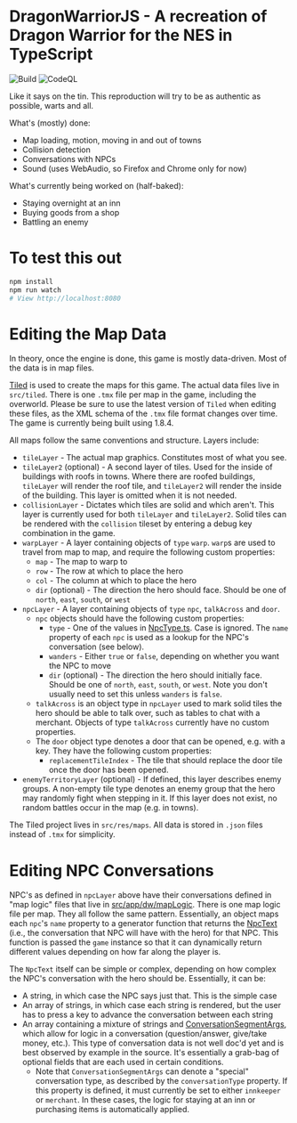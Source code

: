 # DragonWarriorJS - A recreation of Dragon Warrior for the NES in TypeScript
![Build](https://github.com/bobbylight/DragonWarriorJS/actions/workflows/build.yml/badge.svg)
![CodeQL](https://github.com/bobbylight/DragonWarriorJS/actions/workflows/codeql-analysis.yml/badge.svg)

Like it says on the tin.  This reproduction will try to be as authentic as
possible, warts and all.

What's (mostly) done:

* Map loading, motion, moving in and out of towns
* Collision detection
* Conversations with NPCs
* Sound (uses WebAudio, so Firefox and Chrome only for now)

What's currently being worked on (half-baked):

* Staying overnight at an inn
* Buying goods from a shop
* Battling an enemy

# To test this out

```bash
npm install
npm run watch
# View http://localhost:8080
```

# Editing the Map Data
In theory, once the engine is done, this game is mostly data-driven.
Most of the data is in map files.

[Tiled](https://www.mapeditor.org/) is used to create the maps for this game.
The actual data files live in `src/tiled`.  There is one `.tmx` file per map
in the game, including the overworld.  Please be sure to use the latest
version of `Tiled` when editing these files, as the XML schema of the `.tmx`
file format changes over time.  The game is currently being built using 1.8.4.

All maps follow the same conventions and structure.  Layers include:

* `tileLayer` - The actual map graphics.  Constitutes most of what you see.
* `tileLayer2` (optional) - A second layer of tiles.  Used for the inside
  of buildings with roofs in towns.  Where there are roofed buildings,
  `tileLayer` will render the roof tile, and `tileLayer2` will render the
  inside of the building.  This layer is omitted when it is not needed.
* `collisionLayer` - Dictates which tiles are solid and which aren't.
  This layer is currently used for both `tileLayer` and `tileLayer2`.
  Solid tiles can be rendered with the `collision` tileset by entering
  a debug key combination in the game.
* `warpLayer` - A layer containing objects of `type` `warp`.  `warp`s are
  used to travel from map to map, and require the following custom
  properties:
  * `map` - The map to warp to
  * `row` - The row at which to place the hero
  * `col` - The column at which to place the hero
  * `dir` (optional) - The direction the hero should face.  Should be one
    of `north`, `east`, `south`, or `west`
* `npcLayer` - A layer containing objects of `type` `npc`, `talkAcross`
  and `door`.
  * `npc` objects should have the following custom properties:
    * `type` - One of the values in [NpcType.ts](src/app/dw/NpcType.ts).
    Case is ignored.  The `name` property of each `npc` is used as a lookup
    for the NPC's conversation (see below).
    * `wanders` - Either `true` or `false`, depending on whether you want the
    NPC to move
    * `dir` (optional) - The direction the hero should initially face.  Should
    be one of `north`, `east`, `south`, or `west`.  Note you don't usually
    need to set this unless `wanders` is `false`.
  * `talkAcross` is an object type in `npcLayer` used to mark solid tiles the
    hero should be able to talk over, such as tables to chat with a merchant.
    Objects of type `talkAcross` currently have no custom properties.
  * The `door` object type denotes a door that can be opened, e.g. with a key.
    They have the following custom properties:
    * `replacementTileIndex` - The tile that should replace the door tile once
      the door has been opened.
* `enemyTerritoryLayer` (optional) - If defined, this layer describes enemy
  groups.  A non-empty tile type denotes an enemy group that the hero may
  randomly fight when stepping in it.  If this layer does not exist, no
  random battles occur in the map (e.g. in towns).

The Tiled project lives in `src/res/maps`. All data is stored in `.json` files
instead of `.tmx` for simplicity.

# Editing NPC Conversations
NPC's as defined in `npcLayer` above have their conversations defined in "map
logic" files that live in
[src/app/dw/mapLogic](src/app/dw/mapLogic).
There is one map logic file per map.  They all follow the same pattern.  Essentially, an object maps
each `npc`'s `name` property to a generator function that returns the
[NpcText](src/app/dw/mapLogic/MapLogic.ts#L33)
(i.e., the conversation that NPC will have with the hero) for that NPC. This function is passed the
`game` instance so that it can dynamically return different values depending on how far along the
player is.

The `NpcText` itself can be simple or complex, depending on how complex the NPC's conversation
with the hero should be. Essentially, it can be:

* A string, in which case the NPC says just that. This is the simple case
* An array of strings, in which case each string is rendered, but the user
  has to press a key to advance the conversation between each string
* An array containing a mixture of strings and
  [ConversationSegmentArgs](src/app/dw/ConversationSegment.ts#L23), which allow for
  logic in a conversation (question/answer, give/take money, etc.).  This type
  of conversation data is not well doc'd yet and is best observed by example
  in the source. It's essentially a grab-bag of optional fields that are each
  used in certain conditions.
  * Note that `ConversationSegmentArgs` can denote a "special" conversation type,
    as described by the `conversationType` property.  If this property is defined, it
    must currently be set to either `innkeeper` or `merchant`. In these cases, the
    logic for staying at an inn or purchasing items is automatically applied.

